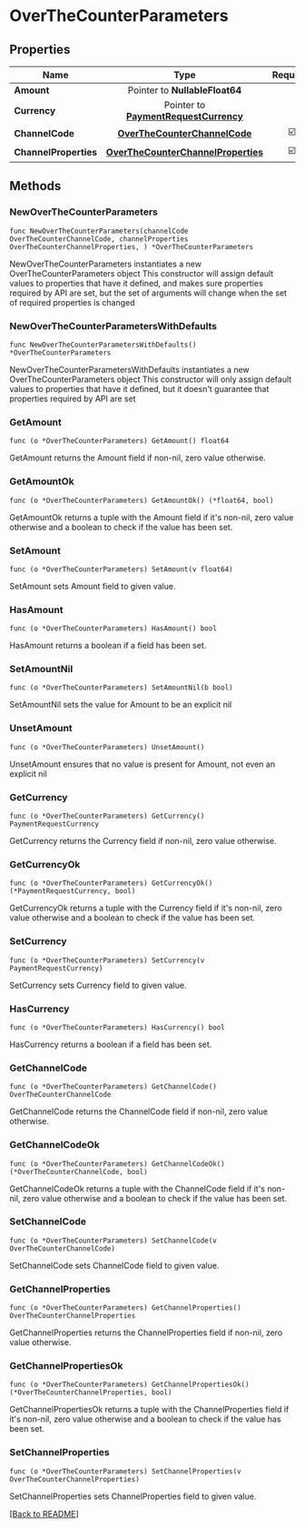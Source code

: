 # OverTheCounterParameters


## Properties
| Name | Type | Required | Description | Examples |
|------------|:-------------:|:-------------:|-------------|:-------------:|
| **Amount** | Pointer to **NullableFloat64** |  |  |  |
| **Currency** | Pointer to [**PaymentRequestCurrency**](PaymentRequestCurrency.md) |  |  |  |
| **ChannelCode** | [**OverTheCounterChannelCode**](OverTheCounterChannelCode.md) | ☑️ |  |  |
| **ChannelProperties** | [**OverTheCounterChannelProperties**](OverTheCounterChannelProperties.md) | ☑️ |  |  |

## Methods

### NewOverTheCounterParameters

`func NewOverTheCounterParameters(channelCode OverTheCounterChannelCode, channelProperties OverTheCounterChannelProperties, ) *OverTheCounterParameters`

NewOverTheCounterParameters instantiates a new OverTheCounterParameters object
This constructor will assign default values to properties that have it defined,
and makes sure properties required by API are set, but the set of arguments
will change when the set of required properties is changed

### NewOverTheCounterParametersWithDefaults

`func NewOverTheCounterParametersWithDefaults() *OverTheCounterParameters`

NewOverTheCounterParametersWithDefaults instantiates a new OverTheCounterParameters object
This constructor will only assign default values to properties that have it defined,
but it doesn't guarantee that properties required by API are set

### GetAmount

`func (o *OverTheCounterParameters) GetAmount() float64`

GetAmount returns the Amount field if non-nil, zero value otherwise.

### GetAmountOk

`func (o *OverTheCounterParameters) GetAmountOk() (*float64, bool)`

GetAmountOk returns a tuple with the Amount field if it's non-nil, zero value otherwise
and a boolean to check if the value has been set.

### SetAmount

`func (o *OverTheCounterParameters) SetAmount(v float64)`

SetAmount sets Amount field to given value.

### HasAmount

`func (o *OverTheCounterParameters) HasAmount() bool`

HasAmount returns a boolean if a field has been set.

### SetAmountNil

`func (o *OverTheCounterParameters) SetAmountNil(b bool)`

 SetAmountNil sets the value for Amount to be an explicit nil

### UnsetAmount
`func (o *OverTheCounterParameters) UnsetAmount()`

UnsetAmount ensures that no value is present for Amount, not even an explicit nil
### GetCurrency

`func (o *OverTheCounterParameters) GetCurrency() PaymentRequestCurrency`

GetCurrency returns the Currency field if non-nil, zero value otherwise.

### GetCurrencyOk

`func (o *OverTheCounterParameters) GetCurrencyOk() (*PaymentRequestCurrency, bool)`

GetCurrencyOk returns a tuple with the Currency field if it's non-nil, zero value otherwise
and a boolean to check if the value has been set.

### SetCurrency

`func (o *OverTheCounterParameters) SetCurrency(v PaymentRequestCurrency)`

SetCurrency sets Currency field to given value.

### HasCurrency

`func (o *OverTheCounterParameters) HasCurrency() bool`

HasCurrency returns a boolean if a field has been set.

### GetChannelCode

`func (o *OverTheCounterParameters) GetChannelCode() OverTheCounterChannelCode`

GetChannelCode returns the ChannelCode field if non-nil, zero value otherwise.

### GetChannelCodeOk

`func (o *OverTheCounterParameters) GetChannelCodeOk() (*OverTheCounterChannelCode, bool)`

GetChannelCodeOk returns a tuple with the ChannelCode field if it's non-nil, zero value otherwise
and a boolean to check if the value has been set.

### SetChannelCode

`func (o *OverTheCounterParameters) SetChannelCode(v OverTheCounterChannelCode)`

SetChannelCode sets ChannelCode field to given value.


### GetChannelProperties

`func (o *OverTheCounterParameters) GetChannelProperties() OverTheCounterChannelProperties`

GetChannelProperties returns the ChannelProperties field if non-nil, zero value otherwise.

### GetChannelPropertiesOk

`func (o *OverTheCounterParameters) GetChannelPropertiesOk() (*OverTheCounterChannelProperties, bool)`

GetChannelPropertiesOk returns a tuple with the ChannelProperties field if it's non-nil, zero value otherwise
and a boolean to check if the value has been set.

### SetChannelProperties

`func (o *OverTheCounterParameters) SetChannelProperties(v OverTheCounterChannelProperties)`

SetChannelProperties sets ChannelProperties field to given value.



[[Back to README]](../../README.md)


